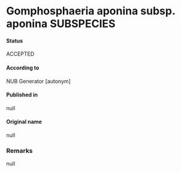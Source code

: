 Gomphosphaeria aponina subsp. aponina SUBSPECIES
=======

#### Status
ACCEPTED

#### According to
NUB Generator [autonym]

#### Published in
null

#### Original name
null

### Remarks
null